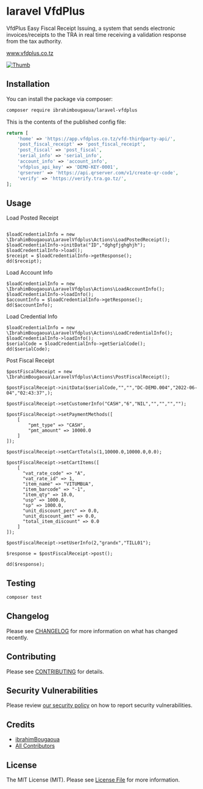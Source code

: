 # laravel VfdPlus
VfdPlus Easy Fiscal Receipt Issuing,
a system that sends electronic invoices/receipts to the TRA in real time receiving a validation response from the tax authority.

<a href="https://www.vfdplus.co.tz" target="_blank">www.vfdplus.co.tz</a>

<a href="https://www.vfdplus.co.tz" target="_blank">
    <img src="https://www.vfdplus.co.tz/assets/img/vfd_img2.png" alt="Thumb" />
</a>

## Installation

You can install the package via composer:

```bash
composer require ibrahimbougaoua/laravel-vfdplus
```

This is the contents of the published config file:

```php
return [
    'home' => 'https://app.vfdplus.co.tz/vfd-thirdparty-api/',
    'post_fiscal_receipt' => 'post_fiscal_receipt',
    'post_fiscal' => 'post_fiscal',
    'serial_info' => 'serial_info',
    'account_info' => 'account_info',
    'vfdplus_api_key' => 'DEMO-KEY-0001',
    'qrserver' => 'https://api.qrserver.com/v1/create-qr-code',
    'verify' => 'https://verify.tra.go.tz/',
];
```

## Usage

Load Posted Receipt
``` 

$loadCredentialInfo = new \IbrahimBougaoua\LaravelVfdplus\Actions\LoadPostedReceipt();
$loadCredentialInfo->initData("ID","dghgfjghghjh");
$loadCredentialInfo->load();
$receipt = $loadCredentialInfo->getResponse();
dd($receipt);
```

Load Account Info
```  
$loadCredentialInfo = new \IbrahimBougaoua\LaravelVfdplus\Actions\LoadAccountInfo();
$loadCredentialInfo->loadInfo();
$accountInfo = $loadCredentialInfo->getResponse();
dd($accountInfo);
```

Load Credential Info
```  
$loadCredentialInfo = new \IbrahimBougaoua\LaravelVfdplus\Actions\LoadCredentialInfo();
$loadCredentialInfo->loadInfo();
$serialCode = $loadCredentialInfo->getSerialCode();
dd($serialCode);
```

Post Fiscal Receipt
```  
$postFiscalReceipt = new \IbrahimBougaoua\LaravelVfdplus\Actions\PostFiscalReceipt();

$postFiscalReceipt->initData($serialCode,"","","DC-DEMO.004","2022-06-04","02:43:37",);

$postFiscalReceipt->setCustomerInfo("CASH","6","NIL","","","","");

$postFiscalReceipt->setPaymentMethods([
    [
        "pmt_type" => "CASH",
        "pmt_amount" => 10000.0
    ]
]);

$postFiscalReceipt->setCartTotals(1,10000.0,10000.0,0.0);

$postFiscalReceipt->setCartItems([
    [
      "vat_rate_code" => "A",
      "vat_rate_id" => 1,
      "item_name" => "VITUMBUA",
      "item_barcode" => "-1",
      "item_qty" => 10.0,
      "usp" => 1000.0,
      "sp" => 1000.0,
      "unit_discount_perc" => 0.0,
      "unit_discount_amt" => 0.0,
      "total_item_discount" => 0.0
    ]
]);

$postFiscalReceipt->setUserInfo(2,"grandx","TILL01");

$response = $postFiscalReceipt->post();

dd($response);
```

## Testing

```bash
composer test
```

## Changelog

Please see [CHANGELOG](CHANGELOG.md) for more information on what has changed recently.

## Contributing

Please see [CONTRIBUTING](CONTRIBUTING.md) for details.

## Security Vulnerabilities

Please review [our security policy](../../security/policy) on how to report security vulnerabilities.

## Credits

- [ibrahimBougaoua](https://github.com/)
- [All Contributors](../../contributors)

## License

The MIT License (MIT). Please see [License File](LICENSE.md) for more information.
